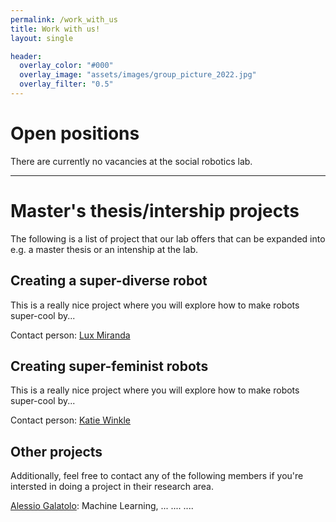 ```yaml
---
permalink: /work_with_us
title: Work with us!
layout: single

header: 
  overlay_color: "#000"
  overlay_image: "assets/images/group_picture_2022.jpg"
  overlay_filter: "0.5"
---
```


# Open positions
There are currently no vacancies at the social robotics lab.

---

# Master's thesis/intership projects
The following is a list of project that our lab offers that can be expanded into e.g. a master thesis or an intenship at the lab.

## Creating a super-diverse robot
This is a really nice project where you will explore how to make robots super-cool by...

Contact person: [Lux Miranda](mailto:lux.miranda@it.uu.se)

## Creating super-feminist robots
This is a really nice project where you will explore how to make robots super-cool by...

Contact person: [Katie Winkle](mailto:katie.winkle@it.uu.se)


## Other projects
Additionally, feel free to contact any of the following members if you're intersted in doing a project in their research area.

[Alessio Galatolo](mailto:alessio.galatolo@it.uu.se): Machine Learning, ...
....
....
